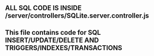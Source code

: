 ## ALL SQL CODE IS INSIDE /server/controllers/SQLite.server.controller.js
## This file contains code for SQL INSERT/UPDATE/DELETE AND TRIGGERS/INDEXES/TRANSACTIONS

